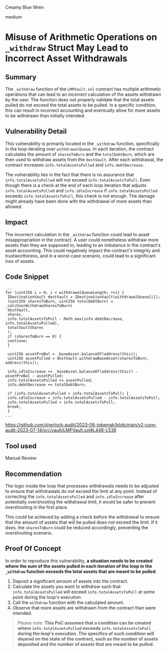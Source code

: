 Creamy Blue Wren

medium

# Misuse of Arithmetic Operations on `_withdraw` Struct May Lead to Incorrect Asset Withdrawals

## Summary

The `_withdraw` function of the `LMPVault.sol` contract has multiple arithmetic operations that can lead to an incorrect calculation of the assets withdrawn by the user. The function does not properly validate that the total assets pulled do not exceed the total assets to be pulled. In a specific condition, this can result in incorrect accounting and eventually allow for more assets to be withdrawn than initially intended.

## Vulnerability Detail

This vulnerability is primarily located in the `_withdraw` function, specifically in the loop iterating over `withdrawalQueue`. In each iteration, the contract calculates the amount of `sharesToBurn` and the `totalDebtBurn`, which are then used to withdraw assets from the `destVault`. After each withdrawal, the contract increases `info.totalAssetsPulled` and `info.debtDecrease`.

The vulnerability lies in the fact that there is no assurance that `info.totalAssetsPulled` will not exceed `info.totalAssetsToPull`. Even though there is a check at the end of each loop iteration that adjusts `info.totalAssetsPulled` and `info.idleIncrease` if `info.totalAssetsPulled` exceeds `info.totalAssetsToPull`, this check is not enough. The damage might already have been done with the withdrawal of more assets than allowed.

## Impact

The incorrect calculation in the `_withdraw` function could lead to asset misappropriation in the contract. A user could nonetheless withdraw more assets than they are supposed to, leading to an imbalance in the contract's asset accounting. This could negatively impact the contract's integrity and trustworthiness, and in a worst-case scenario, could lead to a significant loss of assets.

## Code Snippet

```solidity
...
for (uint256 i = 0; i < withdrawalQueueLength; ++i) {
 IDestinationVault destVault = IDestinationVault(withdrawalQueue[i]);
 (uint256 sharesToBurn, uint256 totalDebtBurn) = _calcUserWithdrawSharesToBurn(
 destVault,
 shares,
 info.totalAssetsToPull - Math.max(info.debtDecrease, info.totalAssetsPulled),
 totalVaultShares
 );
 if (sharesToBurn == 0) {
 continue;
 }

 uint256 assetPreBal = _baseAsset.balanceOf(address(this));
 uint256 assetPulled = destVault.withdrawBaseAsset(sharesToBurn, address(this));

 info.idleIncrease += _baseAsset.balanceOf(address(this)) - assetPreBal - assetPulled;
 info.totalAssetsPulled += assetPulled;
 info.debtDecrease += totalDebtBurn;

 if (info.totalAssetsPulled > info.totalAssetsToPull) {
 info.idleIncrease = info.totalAssetsPulled - info.totalAssetsToPull;
 info.totalAssetsPulled = info.totalAssetsToPull;
 break;
 }
...
```

https://github.com/sherlock-audit/2023-06-tokemak/blob/main/v2-core-audit-2023-07-14/src/vault/LMPVault.sol#L448-L538

## Tool used

Manual Review

## Recommendation

The logic inside the loop that processes withdrawals needs to be adjusted to ensure that withdrawals do not exceed the limit at any point. Instead of correcting the `info.totalAssetsPulled` and `info.idleIncrease` after potentially overshooting the withdrawal limit, it would be safer to prevent overshooting in the first place.

This could be achieved by adding a check before the withdrawal to ensure that the amount of assets that will be pulled does not exceed the limit. If it does, the `sharesToBurn` could be reduced accordingly, preventing the overshooting scenario.

## Proof Of Concept

In order to reproduce this vulnerability, **a situation needs to be created where the sum of the assets pulled in each iteration of the loop in the `_withdraw` function exceeds the total assets that are meant to be pulled.**

1. Deposit a significant amount of assets into the contract.
2. Calculate the assets you want to withdraw such that `info.totalAssetsPulled` will exceed `info.totalAssetsToPull` at some point during the loop's execution.
3. Call the `withdraw` function with the calculated amount.
4. Observe that more assets are withdrawn from the contract than were intended.

> Please note: **This PoC assumes that a condition can be created where `info.totalAssetsPulled` exceeds `info.totalAssetsToPull` during the loop's execution. The specifics of such condition will depend on the state of the contract, such as the number of assets deposited and the number of assets that are meant to be pulled.**